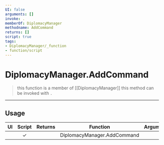 ```yaml
---
UI: false
arguments: []
invoke: .
memberOf: DiplomacyManager
methodname: AddCommand
returns: []
script: true
tags:
- DiplomacyManager/_function
- function/script
---
```

# DiplomacyManager.AddCommand
> this function is a member of [[DiplomacyManager]]
> this method can be invoked with `.`
-----
## Usage
|  UI | Script | Returns | Function | Arguments |
|:---:|:------:|-------:|:--------:|:---------|
| |✓||DiplomacyManager.AddCommand||
